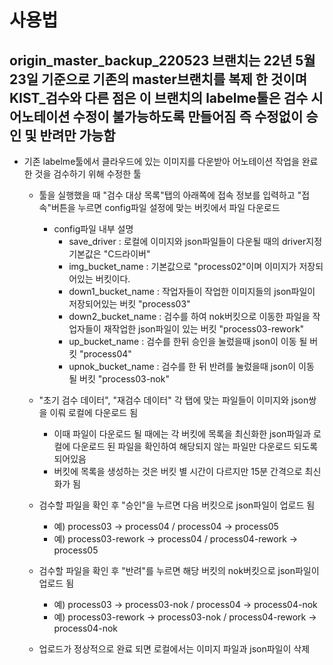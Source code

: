 # 사용법
## origin_master_backup_220523 브랜치는 22년 5월 23일 기준으로 기존의 master브랜치를 복제 한 것이며 KIST_검수와 다른 점은 이 브랜치의 labelme툴은 검수 시 어노테이션 수정이 불가능하도록 만들어짐 즉 수정없이 승인 및 반려만 가능함
 - 기존 labelme툴에서 클라우드에 있는 이미지를 다운받아 어노테이션 작업을 완료한 것을 검수하기 위해 수정한 툴
    - 툴을 실행했을 때 "검수 대상 목록"탭의 아래쪽에 접속 정보를 입력하고 "접속"버튼을 누르면 config파일 설정에 맞는 버킷에서 파일 다운로드
       - config파일 내부 설명
         - save_driver : 로컬에 이미지와 json파일들이 다운될 때의 driver지정 기본값은 "C드라이버"
         - img_bucket_name : 기본값으로 "process02"이며 이미지가 저장되어있는 버킷이다.
         - down1_bucket_name : 작업자들이 작업한 이미지들의 json파일이 저장되어있는 버킷 "process03"
         - down2_bucket_name : 검수를 하여 nok버킷으로 이동한 파일을 작업자들이 재작업한 json파일이 있는 버킷 "process03-rework"
         - up_bucket_name : 검수를 한뒤 승인을 눌렀을때 json이 이동 될 버킷 "process04"
         - upnok_bucket_name : 검수를 한 뒤 반려를 눌렀을때 json이 이동 될 버킷 "process03-nok"

    - "초기 검수 데이터", "재검수 데이터" 각 탭에 맞는 파일들이 이미지와 json쌍을 이뤄 로컬에 다운로드 됨
       - 이때 파일이 다운로드 될 때에는 각 버킷에 목록을 최신화한 json파일과 로컬에 다운로드 된 파일을 확인하여 해당되지 않는 파일만 다운로드 되도록 되어있음
       - 버킷에 목록을 생성하는 것은 버킷 별 시간이 다르지만 15분 간격으로 최신화가 됨
    - 검수할 파일을 확인 후 "승인"을 누르면 다음 버킷으로 json파일이 업로드 됨
       - 예) process03 -> process04 / process04 -> process05
       - 예) process03-rework -> process04 / process04-rework -> process05
    - 검수할 파일을 확인 후 "반려"를 누르면 해당 버킷의 nok버킷으로 json파일이 업로드 됨 
       - 예) process03 -> process03-nok / process04 -> process04-nok
       - 예) process03-rework -> process03-nok / process04-rework -> process04-nok
    - 업로드가 정상적으로 완료 되면 로컬에서는 이미지 파일과 json파일이 삭제
